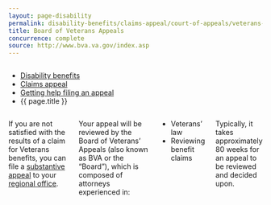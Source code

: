 ```yaml
---
layout: page-disability
permalink: disability-benefits/claims-appeal/court-of-appeals/veterans-appeals-board/index.html
title: Board of Veterans Appeals
concurrence: complete
source: http://www.bva.va.gov/index.asp
---
```


<div class="splash" markdown="0">
<div class="row" markdown="0">
<div class="small-12 columns" markdown="0">

<ul class="breadcrumbs" role="menubar" aria-label="Primary">
<li class="parent"><a href="{{ site.url }}/disability-benefits/">Disability benefits</a></li>
<li class="parent"><a href="{{ site.url }}/disability-benefits/claims-appeal/">Claims appeal</a></li>
<li class="parent"><a href="{{ site.url }}/disability-benefits/claims-appeal/court-of-appeals/">Getting help filing an appeal</a></li>
<li class="active">{{ page.title }}</li>
</ul>

</div>
</div>
</div>

<div class="main" role="main" markdown="0">
<div class="section one" markdown="0">
<div class="primary" markdown="0">
<div class="row" markdown="0">
<div class="small-12 columns" markdown="1">

If you are not satisfied with the results of a claim for Veterans benefits, you can file a [substantive appeal](http://www.va.gov/vaforms/va/pdf/VA9.pdf) to your [regional office](http://www.benefits.va.gov/benefits/offices.asp).

Your appeal will be reviewed by the Board of Veterans’ Appeals (also known as BVA or the “Board”), which is composed of attorneys experienced in:
- Veterans’ law
- Reviewing benefit claims

Typically, it takes approximately 80 weeks for an appeal to be reviewed and decided upon.


</div>
</div>
</div>

</div>

